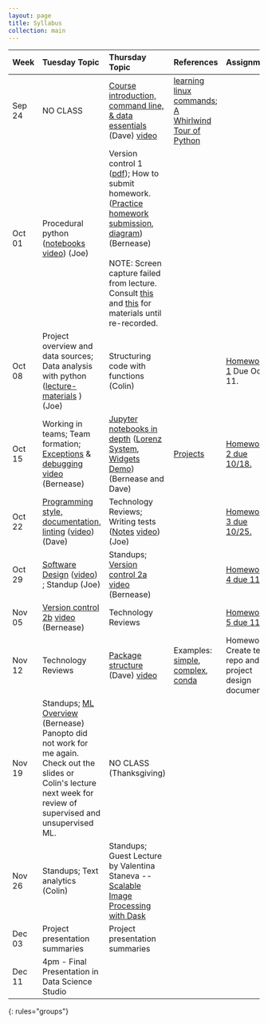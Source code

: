 ```yaml
---
layout: page
title: Syllabus
collection: main
---
```


| Week          | Tuesday Topic       | Thursday Topic     | References         | Assignment   |
|:--------------|:--------------------|:-------------------|:-------------------|:-------------|
|Sep 24 | NO CLASS | [Course introduction, command line, & data essentials](https://github.com/UWSEDS/LectureNotes/blob/master/01_Course_Introduction_Command_Line_Data_Essentials/01_Course_Introduction_Command_Line_Data_Essentials.pptx?raw=true) (Dave) [video](https://uw.hosted.panopto.com/Panopto/Pages/Viewer.aspx?id=a8b5dda0-778e-48d8-9f1d-a9680159ac29) | [learning linux commands](http://linuxcommand.org/lc3_learning_the_shell.php); [A Whirlwind Tour of Python](https://jakevdp.github.io/WhirlwindTourOfPython/) | |
|Oct 01  | Procedural python ([notebooks](https://github.com/UWSEDS/LectureNotes/tree/master/02_Procedural_Python) [video](https://uw.hosted.panopto.com/Panopto/Pages/Viewer.aspx?id=0e0e7114-c781-42cd-a0ea-a96d015b0504)) (Joe) | Version control 1 ([pdf](https://github.com/UWSEDS/LectureNotes/raw/master/03_Version_Control_1/03_Version_Control_1.pdf)); How to submit homework. ([Practice homework submission](https://classroom.github.com/a/_tncTrOr), [diagram](https://github.com/UWSEDS/LectureNotes/raw/master/03_Version_Control_1/Version_Control_Diagram_1.pdf)) (Bernease) <br><br> NOTE: Screen capture failed from lecture. Consult [this](https://swcarpentry.github.io/git-novice/) and [this](https://www.atlassian.com/git/tutorials) for materials until re-recorded. | |
|Oct 08  | Project overview and data sources; Data analysis with python ([lecture-materials](https://github.com/UWSEDS/LectureNotes/tree/master/04_ProjectOverview_AnalysisWorkflow) )(Joe)      | Structuring code with functions (Colin)|| [Homework 1](https://classroom.github.com/a/cgcLxAfZ) Due Oct 11. |
|Oct 15  | Working in teams; Team formation; [Exceptions](https://github.com/UWSEDS/LectureNotes/blob/master/06_Projects_Exceptions_Testing/Exceptions.ipynb) & [debugging](https://github.com/UWSEDS/LectureNotes/blob/master/06_Projects_Exceptions_Testing/Debugging.ipynb) [video](https://uw.hosted.panopto.com/Panopto/Pages/Viewer.aspx?id=b25ef301-17ec-4510-b5e9-a97b015b6c20) (Bernease)     | [Jupyter notebooks in depth](https://raw.githubusercontent.com/UWSEDS/LectureNotes/master/07-Jupyter-Notebook-In-Depth/Jupyter%20Notebook%20In%20Depth.ipynb) ([Lorenz System](https://raw.githubusercontent.com/UWSEDS/LectureNotes/master/07-Jupyter-Notebook-In-Depth/LorenzSystem.ipynb), [Widgets Demo](https://raw.githubusercontent.com/UWSEDS/LectureNotes/master/07-Jupyter-Notebook-In-Depth/WidgetsDemo.ipynb)) (Bernease and Dave) | [Projects](http://uwseds.github.io/projects.html) | [Homework 2 due 10/18.](https://classroom.github.com/a/9xEwb4S7) |
|Oct 22  | [Programming style, documentation, linting](https://github.com/UWSEDS/LectureNotes/blob/master/08-Documentation-and-Style/Documentation_and_Style.pptx?raw=true) ([video](https://uw.hosted.panopto.com/Panopto/Pages/Viewer.aspx?id=0e19cbee-d93f-42de-89b7-a982015bb3c3)) (Dave)                              | Technology Reviews; Writing tests ([Notes](https://github.com/UWSEDS/LectureNotes/tree/master/09_UnitTests) [video](https://uw.hosted.panopto.com/Panopto/Pages/Viewer.aspx?id=95bdcb97-308d-42dc-a2b7-a984015b4819)) (Joe) | |[Homework 3 due 10/25.](https://classroom.github.com/a/Gs1h4jPw)|
|Oct 29  | [Software Design](https://github.com/UWSEDS/LectureNotes/blob/master/10_SoftwareDesign/Software-Design.pdf) ([video](https://uw.hosted.panopto.com/Panopto/Pages/Viewer.aspx?id=e2e194ca-dc87-46b5-9911-a989015a80ee)) ; Standup  (Joe)                                          | Standups; [Version control 2a](https://github.com/UWSEDS/LectureNotes/blob/master/11_Version_Control_2/11_Version_Control_2.pdf) [video](https://uw.hosted.panopto.com/Panopto/Pages/Viewer.aspx?id=7d3aa3d0-e125-41ea-85c9-a98b015bb749) (Bernease) | | [Homework 4 due 11/1](https://classroom.github.com/a/h8NxDdUg) |
|Nov 05  | [Version control 2b](https://github.com/UWSEDS/LectureNotes/raw/master/11b_Version_Control_3/11b_Version_Control_3.pdf) [video](https://uw.hosted.panopto.com/Panopto/Pages/Viewer.aspx?id=9cf3b7b3-42f1-49dc-a08b-a990016b65f1) (Bernease)                                                      | Technology Reviews | |[Homework 5 due 11/8](https://github.com/UWSEDS-Au18/HW5) |
|Nov 12  | Technology Reviews                                                   | [Package structure](https://github.com/UWSEDS/LectureNotes/blob/master/12_Package_Structure/Project-Structure-and-Packages.pptx?raw=true) (Dave) [video](https://uw.hosted.panopto.com/Panopto/Pages/Viewer.aspx?id=37f063b1-0ead-407d-a0f1-a999016cd60e) | Examples: [simple](https://github.com/dacb/codebase), [complex](https://github.com/uwescience/shablona), [conda](https://github.com/ECSHackWeek/ECSOpenData/blob/master/.travis.yml) |Homework: Create team repo and project design documents|
|Nov 19  | Standups; [ML Overview](https://raw.githubusercontent.com/UWSEDS/LectureNotes/master/01_Course_Introduction_Command_Line_Data_Essentials/download_pronto.bash) (Bernease) <br> Panopto did not work for me again. Check out the slides or Colin's lecture next week for review of supervised and unsupervised ML. | NO CLASS (Thanksgiving)
|Nov 26  | Standups; Text analytics (Colin)                                        | Standups; Guest Lecture by Valentina Staneva -- [Scalable Image Processing with Dask](https://notebooks.azure.com/vms16/libraries/Dask-ImageXD-2018)| |
|Dec 03  | Project presentation summaries                                          | Project presentation summaries  ||
|Dec 11  | 4pm - Final Presentation in Data Science Studio | ||
{: rules="groups"}
